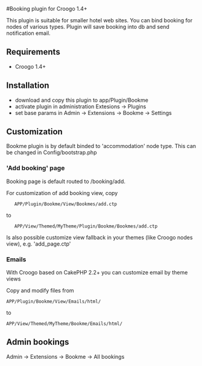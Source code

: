 #Booking plugin for Croogo 1.4+

This plugin is suitable for smaller hotel web sites. You can bind booking for nodes of various types.
Plugin will save booking into db and send notification email.

## Requirements
 * Croogo 1.4+

## Installation
 * download and copy this plugin to app/Plugin/Bookme
 * activate plugin in administration Extesions -> Plugins
 * set base params in Admin -> Extensions -> Bookme -> Settings

## Customization

Bookme plugin is by default binded to 'accommodation' node type. This can be changed in 
Config/bootstrap.php

### 'Add booking' page
Booking page is default routed to /booking/add. 

For customization of add booking view, copy

       APP/Plugin/Bookme/View/Bookmes/add.ctp

to
       
       APP/View/Themed/MyTheme/Plugin/Bookme/Bookmes/add.ctp

Is also possible customize view fallback in your themes (like Croogo nodes view), e.g. 'add_page.ctp'

### Emails
With Croogo based on CakePHP 2.2+ you can customize email by theme views

Copy and modify files from

	APP/Plugin/Bookme/View/Emails/html/

to

	APP/View/Themed/MyTheme/Bookme/Emails/html/


## Admin bookings

Admin -> Extensions -> Bookme -> All bookings
